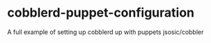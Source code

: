 cobblerd-puppet-configuration
=============================

A full example of setting up cobblerd up with puppets  jsosic/cobbler
